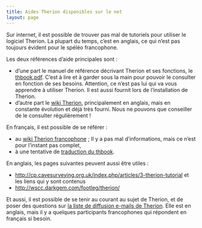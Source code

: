 ```yaml
---
title: Aides Therion disponibles sur le net
layout: page
---
```


Sur internet, il est possible de trouver pas mal de tutoriels pour utiliser le logiciel Therion. La plupart du temps, c’est en anglais, ce qui n’est pas toujours évident pour le spéléo francophone.

Les deux références d’aide principales sont :

- d’une part le manuel de référence décrivant Therion et ses fonctions, le [thbook.pdf](http://therion.speleo.sk/downloads/thbook.pdf). C’est à lire et à garder sous la main pour pouvoir le consulter en fonction de ses besoins. Attention, ce n’est pas lui qui va vous apprendre à utiliser Therion. Il est aussi fournit lors de l’installation de Therion.
- d’autre part le [wiki Therion](https://therion.speleo.sk/wiki/doku.php), principalement en anglais, mais en constante évolution et déjà très fourni. Nous ne pouvons que conseiller de le consulter régulièrement !

En français, il est possible de se référer :

* au [wiki Therion francophone](https://therion.speleo.sk/wiki/fr) ; Il y a pas mal d’informations, mais ce n’est pour l’instant pas complet,
* à une tentative de [traduction du thbook](http://souterweb.free.fr/boitaoutils/topographie/pages/therion.htm).

En anglais, les pages suivantes peuvent aussi être utiles :

* http://cp.cavesurveying.org.uk/index.php/articles/3-therion-tutorial et les liens qui y sont contenus
* http://wscc.darkgem.com/footleg/therion/

Et aussi, il est possible de se tenir au courant au sujet de Therion, et de poser des questions sur [la liste de diffusion e-mails de Therion](https://therion.speleo.sk/contact.php). Elle est en anglais, mais il y a quelques participants francophones qui répondent en français si besoin.
